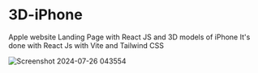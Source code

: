# 3D-iPhone
Apple website Landing Page with React JS and 3D models of iPhone
It's done with React Js with Vite and Tailwind CSS


![Screenshot 2024-07-26 043554](https://github.com/user-attachments/assets/345f4104-af10-4959-ad8b-c627a5539322)
